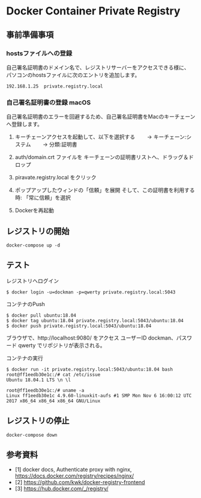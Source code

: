 # Docker Container Private Registry

## 事前準備事項


### hostsファイルへの登録

自己署名証明書のドメイン名で、レジストリサーバーをアクセスできる様に、
パソコンのhostsファイルに次のエントリを追加します。

~~~
192.168.1.25  private.registry.local
~~~


###  自己署名証明書の登録 macOS

自己署名証明書のエラーを回避するため、自己署名証明書をMacのキーチェーンへ登録します。


1. キーチェーンアクセスを起動して、以下を選択する
　　-> キーチェーン:システム
　　-> 分類:証明書

2. auth/domain.crt ファイルを キーチェーンの証明書リストへ、ドラッグ＆ドロップ

3. piravate.registry.local をクリック

4. ポップアップしたウィンドの「信頼」を展開
   そして、この証明書を利用する時: 「常に信頼」を選択

5. Dockerを再起動




## レジストリの開始

~~~
docker-compose up -d
~~~


## テスト

レジストリへログイン

~~~
$ docker login -u=dockman -p=qwerty private.registry.local:5043
~~~


コンテナのPush

~~~
$ docker pull ubuntu:18.04
$ docker tag ubuntu:18.04 private.registry.local:5043/ubuntu:18.04
$ docker push private.registry.local:5043/ubuntu:18.04
~~~


ブラウザで、http://localhost:9080/ をアクセス
ユーザーID dockman、パスワード qwerty でリポジトリが表示される。



コンテナの実行

~~~
$ docker run -it private.registry.local:5043/ubuntu:18.04 bash
root@ff1eedb30e1c:/# cat /etc/issue
Ubuntu 18.04.1 LTS \n \l

root@ff1eedb30e1c:/# uname -a
Linux ff1eedb30e1c 4.9.60-linuxkit-aufs #1 SMP Mon Nov 6 16:00:12 UTC 2017 x86_64 x86_64 x86_64 GNU/Linux
~~~



## レジストリの停止

~~~
docker-compose down
~~~



## 参考資料
* [1] docker docs, Authenticate proxy with nginx, https://docs.docker.com/registry/recipes/nginx/
* [2] https://github.com/kwk/docker-registry-frontend
* [3] https://hub.docker.com/_/registry/

